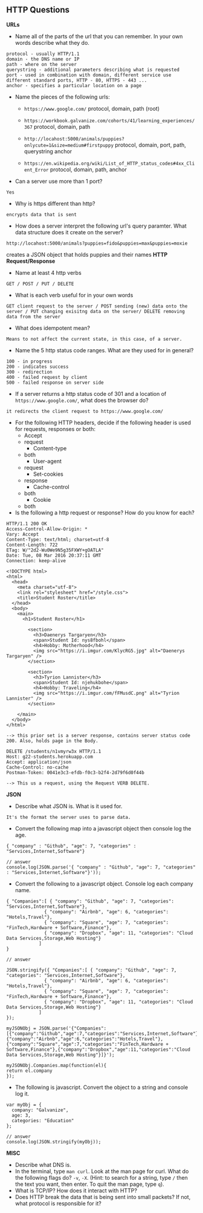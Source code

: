 ## HTTP Questions

__URLs__

* Name all of the parts of the url that you can remember.  In your own words describe what they do.

```
protocol - usually HTTP/1.1
domain - the DNS name or IP
path - where on the server
querystring - additional parameters describing what is requested
port - used in combination with domain, different service use different standard ports, HTTP - 80, HTTPS - 443 ...
anchor - specifies a particular location on a page
```

* Name the pieces of the following urls:
	* `https://www.google.com/`
  protocol, domain, path (root)

	* `https://workbook.galvanize.com/cohorts/41/learning_experiences/367`
  protocol, domain, path 

	* `http://locahost:5000/animals/puppies?onlycute=1&size=medium#firstpuppy`
  protocol, domain, port, path, querystring anchor

	* `https://en.wikipedia.org/wiki/List_of_HTTP_status_codes#4xx_Client_Error`
  protocol, domain, path, anchor

* Can a server use more than 1 port?

```
Yes
```

* Why is https different than http?

```
encrypts data that is sent
```

* How does a server interpret the following url's query paramter.  What data structure does it create on the server?

```
http://locahost:5000/animals?puppies=fido&puppies=max&puppies=moxie
```
creates a JSON object that holds puppies and their names
__HTTP Request/Response__

* Name at least 4 http verbs

```
GET / POST / PUT / DELETE
```

* What is each verb useful for in your own words

```
GET client request to the server / POST sending (new) data onto the server / PUT changing exisitng data on the server/ DELETE removing data from the server
```

* What does idempotent mean?

```
Means to not affect the current state, in this case, of a server.
```

* Name the 5 http status code ranges.  What are they used for in general?

```
100 - in progress
200 - indicates success
300 - redirection
400 - failed request by client
500 - failed response on server side
```

* If a server returns a http status code of 301 and a location of `https://www.google.com/`, what does the browser do?

```
it redirects the client request to https://www.google.com/
```

* For the following HTTP headers, decide if the following header is used for requests, responses or both:
	* Accept
  - request
	* Content-type
  - both
	* User-agent
  - request
	* Set-cookies
  - response
	* Cache-control
  - both
	* Cookie
  - both
* Is the following a http request or response?  How do you know for each?

```
HTTP/1.1 200 OK
Access-Control-Allow-Origin: *
Vary: Accept
Content-Type: text/html; charset=utf-8
Content-Length: 722
ETag: W/"2d2-Wu0We9N5g35FXWY+gOATLA"
Date: Tue, 08 Mar 2016 20:37:11 GMT
Connection: keep-alive

<!DOCTYPE html>
<html>
  <head>
    <meta charset="utf-8">
    <link rel="stylesheet" href="/style.css">
    <title>Student Roster</title>
  </head>
  <body>
    <main>
      <h1>Student Roster</h1>
      
        <section>
          <h3>Daenerys Targaryen</h3>
          <span>Student Id: nys8fbohl</span>
          <h4>Hobby: Motherhood</h4>
          <img src="https://i.imgur.com/KlycRG5.jpg" alt="Daenerys Targaryen" />
        </section>
      
        <section>
          <h3>Tyrion Lannister</h3>
          <span>Student Id: njehukbohe</span>
          <h4>Hobby: Traveling</h4>
          <img src="https://i.imgur.com/fFMusdC.png" alt="Tyrion Lannister" />
        </section>
      
    </main>
  </body>
</html>

--> this prior set is a server response, contains server status code 200. Also, holds page in the Body. 
```

```
DELETE /students/n1vmyrw3x HTTP/1.1
Host: g22-students.herokuapp.com
Accept: application/json
Cache-Control: no-cache
Postman-Token: 0041e3c3-efdb-f0c3-b2f4-2d79f6d0f44b

--> This us a request, using the Request VERB DELETE.
```


__JSON__

* Describe what JSON is.  What is it used for.

```
It's the format the server uses to parse data.
```

* Convert the following map into a javascript object then console log the age.

```
{ "company" : "Github", "age": 7, "categories" : "Services,Internet,Software"}

// answer
console.log(JSON.parse('{ "company" : "Github", "age": 7, "categories" : "Services,Internet,Software"}'));

```

* Convert the following to a javascript object.  Console log each company name.

```
{ "Companies":[ { "company": "Github", "age": 7, "categories": "Services,Internet,Software"},
              { "company": "Airbnb", "age": 6, "categories": "Hotels,Travel"},
              { "company": "Square", "age": 7, "categories": "FinTech,Hardware + Software,Finance"},
              { "company": "Dropbox", "age": 11, "categories": "Cloud Data Services,Storage,Web Hosting"}
            ]
}

// answer

JSON.stringify({ "Companies":[ { "company": "Github", "age": 7, "categories": "Services,Internet,Software"},
              { "company": "Airbnb", "age": 6, "categories": "Hotels,Travel"},
              { "company": "Square", "age": 7, "categories": "FinTech,Hardware + Software,Finance"},
              { "company": "Dropbox", "age": 11, "categories": "Cloud Data Services,Storage,Web Hosting"}
            ]
});

myJSONObj = JSON.parse('{"Companies":[{"company":"Github","age":7,"categories":"Services,Internet,Software"},{"company":"Airbnb","age":6,"categories":"Hotels,Travel"},{"company":"Square","age":7,"categories":"FinTech,Hardware + Software,Finance"},{"company":"Dropbox","age":11,"categories":"Cloud Data Services,Storage,Web Hosting"}]}');

myJSONObj.Companies.map(function(el){
return el.company
});

```

* The following is javascript.  Convert the object to a string and console log it.

```
var myObj = {
  company: "Galvanize",
  age: 3,
  categories: "Education"
};

// answer
console.log(JSON.stringify(myObj));

```
__MISC__

* Describe what DNS is.
* In the terminal, type `man curl`.  Look at the man page for curl.  What do the following flags do? `-v`, `-X`.  (Hint: to search for a string, type `/` then the text you want, then enter.  To quit the man page, type `q`).
* What is TCP/IP?  How does it interact with HTTP?
* Does HTTP break the data that is being sent into small packets?  If not, what protocol is responsible for it?
